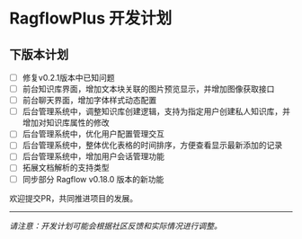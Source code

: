 # RagflowPlus 开发计划

## 下版本计划
- [ ] 修复v0.2.1版本中已知问题
- [ ] 前台知识库界面，增加文本块关联的图片预览显示，并增加图像获取接口
- [ ] 前台聊天界面，增加字体样式动态配置
- [ ] 后台管理系统中，调整知识库创建逻辑，支持为指定用户创建私人知识库，并增加对知识库属性的修改
- [ ] 后台管理系统中，优化用户配置管理交互
- [ ] 后台管理系统中，整体优化表格的时间排序，方便查看显示最新添加的记录
- [ ] 后台管理系统中，增加用户会话管理功能
- [ ] 拓展文档解析的支持类型
- [ ] 同步部分 Ragflow v0.18.0 版本的新功能

欢迎提交PR，共同推进项目的发展。

---

*请注意：开发计划可能会根据社区反馈和实际情况进行调整。*